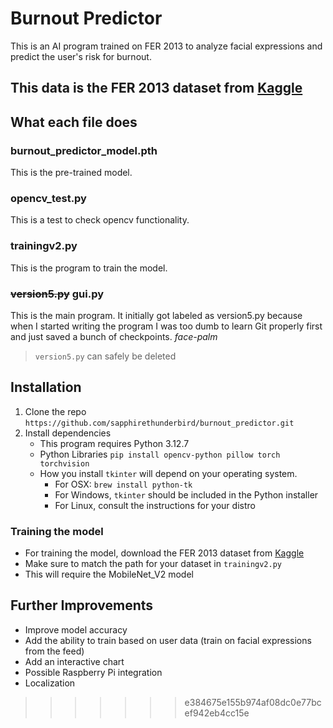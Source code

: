 # Burnout Predictor
This is an AI program trained on FER 2013 to analyze facial expressions and predict the user's risk for burnout.
## This data is the FER 2013 dataset from [Kaggle](https://www.kaggle.com/datasets/msambare/fer2013)
## What each file does
### burnout_predictor_model.pth
This is the pre-trained model.
### opencv_test.py
This is a test to check opencv functionality.
### trainingv2.py
This is the program to train the model.
### ~~version5.py~~ gui.py
This is the main program.
It initially got labeled as version5.py because when I started writing the program I was too dumb to learn Git properly first and just saved a bunch of checkpoints.
*face-palm*
>`version5.py` can safely be deleted

## Installation
1. Clone the repo
`https://github.com/sapphirethunderbird/burnout_predictor.git`
2. Install dependencies
    - This program requires Python 3.12.7
    - Python Libraries
    `pip install opencv-python pillow torch torchvision`
    - How you install `tkinter` will depend on your operating system.
        - For OSX: `brew install python-tk`
        - For Windows, `tkinter` should be included in the Python installer
        - For Linux, consult the instructions for your distro
### Training the model
- For training the model, download the FER 2013 dataset from [Kaggle](https://www.kaggle.com/datasets/msambare/fer2013)
- Make sure to match the path for your dataset in `trainingv2.py`
- This will require the MobileNet_V2 model

## Further Improvements
- Improve model accuracy
- Add the ability to train based on user data (train on facial expressions from the feed)
- Add an interactive chart
- Possible Raspberry Pi integration
- Localization


>>>>>>> e384675e155b974af08dc0e77bcef942eb4cc15e
